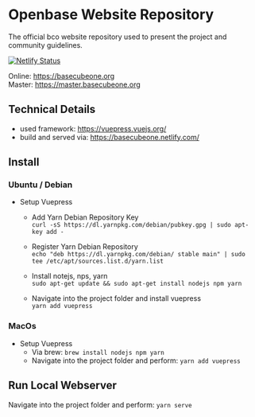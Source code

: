# Openbase Website Repository
The official bco website repository used to present the project and community guidelines.


[![Netlify Status](https://api.netlify.com/api/v1/badges/32f23ef3-627b-4e8c-ac68-52da56fe5b9e/deploy-status)](https://app.netlify.com/sites/basecubeone/deploys)

Online: https://basecubeone.org  
Master: https://master.basecubeone.org  


## Technical Details

* used framework: https://vuepress.vuejs.org/
* build and served via: https://basecubeone.netlify.com/

## Install

### Ubuntu / Debian

* Setup Vuepress 
    * Add Yarn Debian Repository Key  
    ```curl -sS https://dl.yarnpkg.com/debian/pubkey.gpg | sudo apt-key add -```
    
    * Register Yarn Debian Repository  
    ```echo "deb https://dl.yarnpkg.com/debian/ stable main" | sudo tee /etc/apt/sources.list.d/yarn.list```

    * Install notejs, nps, yarn  
    ```sudo apt-get update && sudo apt-get install nodejs npm yarn```

    * Navigate into the project folder and install vuepress  
    ```yarn add vuepress```

### MacOs

* Setup Vuepress
    * Via brew: ```brew install nodejs npm yarn```
    * Navigate into the project folder and perform:
```yarn add vuepress```

## Run Local Webserver
Navigate into the project folder and perform:
```yarn serve```
